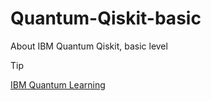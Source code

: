 # Quantum-Qiskit-basic
About IBM Quantum Qiskit, basic level

>[!Tip]
>[IBM Quantum Learning](https://learning.quantum.ibm.com/)
